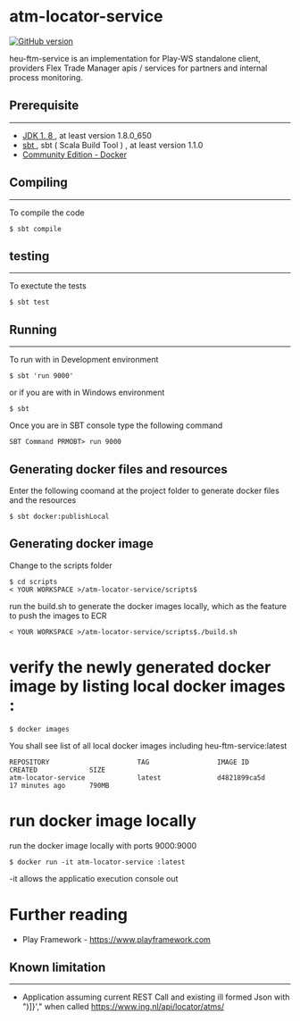 # atm-locator-service #

[![GitHub version](https://img.shields.io/badge/version-0.0.1-orange.svg)](https://github.com/psriramula/atmlocatorservice/releases)


heu-ftm-service is an implementation for Play-WS standalone client, providers Flex Trade Manager apis / services for partners and internal process monitoring.


## Prerequisite
---------------
* [JDK 1. 8 ](http://www.oracle.com/technetwork/java/javase/downloads/jdk8-downloads-2133151.html), at least version  1.8.0_650
* [sbt ](https://www.scala-sbt.org/download.html), sbt ( Scala Build Tool ) , at least version 1.1.0
* [Community Edition - Docker](https://www.docker.com/community-edition#/download) 

## Compiling
---------
To compile the code

```
$ sbt compile
```

## testing
---------
To exectute the tests

```
$ sbt test
```


## Running
----------

To run with in Development environment

```
$ sbt 'run 9000'
```
or if you are with in Windows environment

```
$ sbt 
```
Once you are in SBT console type the following command

```
SBT Command PRMOBT> run 9000
```
## Generating docker files and resources

Enter the following coomand at the project folder to generate docker files and the resources

```
$ sbt docker:publishLocal
```


## Generating docker image

Change to the  scripts folder 

```
$ cd scripts
< YOUR WORKSPACE >/atm-locator-service/scripts$
```

run the build.sh to generate the docker images locally, which as the feature to push the images to ECR
```
< YOUR WORKSPACE >/atm-locator-service/scripts$./build.sh
```




# verify the newly generated docker image by listing local docker images :

```
$ docker images
```
You shall see list of all local docker images including heu-ftm-service:latest

```
REPOSITORY                      TAG                 IMAGE ID            CREATED             SIZE
atm-locator-service             latest              d4821899ca5d        17 minutes ago      790MB 
```

# run docker image locally

run the docker image locally with ports 9000:9000

```
$ docker run -it atm-locator-service :latest
```

-it allows the applicatio execution console out


# Further reading
* Play Framework - https://www.playframework.com




## Known limitation
----------
* Application assuming current REST Call and existing ill formed Json with ")]}',"   when called https://www.ing.nl/api/locator/atms/

